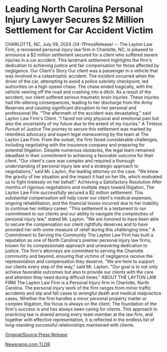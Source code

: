 # Leading North Carolina Personal Injury Lawyer Secures $2 Million Settlement for Car Accident Victim

CHARLOTTE, NC, July 09, 2024 /24-7PressRelease/ -- The Layton Law Firm, a renowned personal injury law firm in Charlotte, NC, is pleased to announce a $2 million settlement secured for a client who suffered severe injuries in a car accident. This landmark settlement highlights the firm's dedication to achieving justice and fair compensation for those affected by negligence.  Our Client's Story  Our client was a passenger in a vehicle that was involved in a catastrophic accident. The incident occurred when the driver of the car, attempting to avoid a police sobriety checkpoint, led authorities on a high-speed chase. The chase ended tragically, with the vehicle veering off the road and crashing into a ditch.  As a result of the accident, our client suffered serious traumatic brain injuries. These injuries had life-altering consequences, leading to her discharge from the Army Reserves and causing significant disruption to her personal and professional life.  "The aftermath of the accident was devastating," said Layton Law Firm's Client. "I faced not only physical and emotional pain but also the uncertainty of my future due to the extent of my injuries."  A Tireless Pursuit of Justice  The journey to secure this settlement was marked by relentless advocacy and expert legal maneuvering by the team at The Layton Law Firm. From the outset, the firm faced considerable challenges, including negotiating with the insurance company and preparing for potential litigation. Despite numerous obstacles, the legal team remained steadfast in their commitment to achieving a favorable outcome for their client.  "Our client's case was complex and required a thorough understanding of personal injury law and a strategic approach to negotiations," said Mr. Layton, the leading attorney on the case. "We knew the gravity of her situation and the impact it had on her life, which motivated us to fight tirelessly on her behalf."  Achieving a Satisfactory Resolution  After months of rigorous negotiations and multiple steps toward litigation, The Layton Law Firm successfully secured a $2 million settlement. This substantial compensation will help cover our client's medical expenses, ongoing rehabilitation, and the financial losses incurred due to her inability to continue her military career.  "This settlement is a testament to our commitment to our clients and our ability to navigate the complexities of personal injury law," stated Mr. Layton. "We are honored to have been able to secure the compensation our client rightfully deserves and to have provided her with some measure of relief during this challenging time."  A Commitment to Serving the Community  The Layton Law Firm has built a reputation as one of North Carolina's premier personal injury law firms, known for its compassionate approach and unwavering dedication to justice. The firm's attorneys are committed to serving the Charlotte community and beyond, ensuring that victims of negligence receive the representation and compensation they deserve.  "We are here to support our clients every step of the way," said Mr. Layton. "Our goal is to not only achieve favorable outcomes but also to provide our clients with the care and attention they need during difficult times."  ABOUT THE LAYTON LAW FIRM  The Layton Law Firm is a Personal Injury firm in Charlotte, North Carolina. The personal injury work of the firm ranges from minor traffic accidents and slip and fall cases to wrongful death and medical malpractice cases. Whether the firm handles a minor personal property matter or complex litigation, the focus is always on the client. The foundation of the firm's success is and has always been caring for clients. This approach to practicing law is shared among every team member at the law firm, and together with effective representation, it is reflected in the endless list of long-standing successful relationships maintained with clients. 

[Original/Source Press Release](https://www.24-7pressrelease.com/press-release/512317/leading-north-carolina-personal-injury-lawyer-secures-2-million-settlement-for-car-accident-victim) 

[Newsramp.com TLDR](https://newsramp.com/None) 